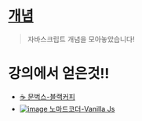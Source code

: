 # [개념](https://github.com/Lee-jisang/FE-study/blob/main/JavaScript/concepts/README.md)

> 자바스크립트 개념을 모아놓았습니다!


# 강의에서 얻은것!!

- [☕ 문벅스-블랙커피](https://github.com/Lee-jisang/FE-study/tree/main/JavaScript/moonbucks-menu)
- [![image](https://user-images.githubusercontent.com/76837780/185568796-fa027b36-0150-48d4-86b7-4b18e5932908.png)
 노마드코더-Vanilla Js](https://github.com/Lee-jisang/FE-study/tree/main/JavaScript/momentom)
